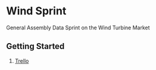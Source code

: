 # Wind Sprint
General Assembly Data Sprint on the Wind Turbine Market

## Getting Started
1. [Trello](trello.com/b/Byj3sNaH/wind-market-sprint)

